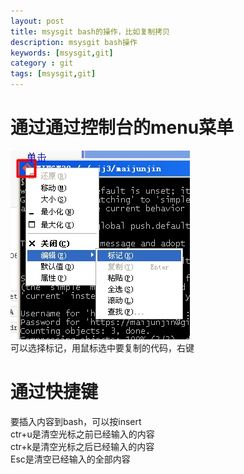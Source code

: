 ```yaml
---
layout: post
title: msysgit bash的操作，比如复制拷贝 
description: msysgit bash操作
keywords: [msysgit,git]
category : git
tags: [msysgit,git]
---
```

<h1>通过通过控制台的menu菜单</h1>
<img src="/assets/images/git/msysgit/1.jpg">
<br/>可以选择标记，用鼠标选中要复制的代码，右键
<h1>通过快捷键</h1>
要插入内容到bash，可以按insert<br/>
ctr+u是清空光标之前已经输入的内容<br/>
ctr+k是清空光标之后已经输入的内容<br/>
Esc是清空已经输入的全部内容<br/>


